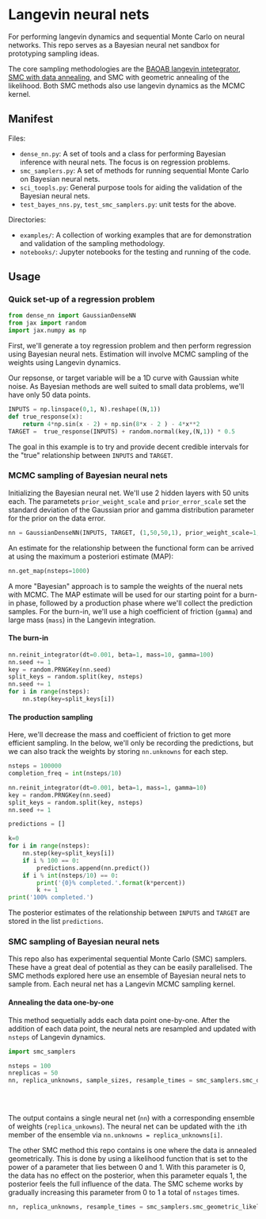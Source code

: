 # Langevin neural nets
For performing langevin dynamics and sequential Monte Carlo on neural networks. This repo serves as a Bayesian neural net
sandbox for prototyping sampling ideas. 

The core sampling methodologies are the [BAOAB langevin intetegrator](https://doi.org/10.1098/rspa.2016.0138), [SMC with
data annealing](https://doi.org/10.1023/A:1024084221803), and SMC with geometric annealing of the likelihood. Both SMC
methods also use langevin dynamics as the MCMC kernel. 

## Manifest
Files:
* `dense_nn.py`: A set of tools and a class for performing Bayesian inference with neural nets. The focus is on
regression problems.
* `smc_samplers.py`: A set of methods for running sequential Monte Carlo on Bayesian neural nets.
* `sci_toopls.py`: General purpose tools for aiding the validation of the Bayesian neural nets.
* `test_bayes_nns.py`, `test_smc_samplers.py`: unit tests for the above.

Directories:
* `examples/`: A collection of working examples that are for demonstration and validation of the sampling methodology.
* `notebooks/`: Jupyter notebooks for the testing and running of the code. 

## Usage
### Quick set-up of a regression problem
```python
from dense_nn import GaussianDenseNN  
from jax import random
import jax.numpy as np
```
First, we'll generate a toy regression problem and then perform regression using Bayesian neural nets. Estimation will
involve MCMC sampling of the weights using Langevin dynamics.

Our repsonse, or target variable will be a 1D curve with Gaussian white noise. As Bayesian methods are well suited to
small data problems, we'll have only 50 data points.
```python
INPUTS = np.linspace(0,1, N).reshape((N,1))
def true_response(x):
    return 4*np.sin(x - 2) + np.sin(8*x - 2 ) - 4*x**2
TARGET =  true_response(INPUTS) + random.normal(key,(N,1)) * 0.5
```
The goal in this example is to try and provide decent credible intervals for the "true" relationship between `INPUTS`
and `TARGET`.
### MCMC sampling of Bayesian neural nets
Initializing the Bayesian neural net. We'll use 2 hidden layers with 50 units each. The parametets `prior_weight_scale`
and `prior_error_scale` set the standard deviation of the Gaussian prior and gamma distribution parameter for the 
prior on the data error.
```python
nn = GaussianDenseNN(INPUTS, TARGET, (1,50,50,1), prior_weight_scale=1, prior_error_scale=1, seed=0)
```
An estimate for the relationship between the functional form can be arrived at using the maximum a posteriori
estimate (MAP):
```python
nn.get_map(nsteps=1000)
```
A more "Bayesian" approach is to sample the weights of the nueral nets with MCMC. The MAP estimate will be used for our
starting point for a burn-in phase, followed by a production phase where we'll collect the prediction samples. For the 
burn-in, we'll use a high coefficient of friction (`gamma`) and large mass (`mass`) in the Langevin integration.

#### The burn-in
```python
nn.reinit_integrator(dt=0.001, beta=1, mass=10, gamma=100)
nn.seed += 1
key = random.PRNGKey(nn.seed)
split_keys = random.split(key, nsteps)
nn.seed += 1
for i in range(nsteps):
    nn.step(key=split_keys[i])
```
#### The production sampling
Here, we'll decrease the mass and coefficient of friction to get more efficient sampling. In the below, we'll only be recording the
predictions, but we can also track the weights by storing `nn.unknowns` for each step. 
```python
nsteps = 100000
completion_freq = int(nsteps/10)

nn.reinit_integrator(dt=0.001, beta=1, mass=1, gamma=10)
key = random.PRNGKey(nn.seed)
split_keys = random.split(key, nsteps)
nn.seed += 1

predictions = []

k=0
for i in range(nsteps):
    nn.step(key=split_keys[i])
    if i % 100 == 0:
        predictions.append(nn.predict())
    if i % int(nsteps/10) == 0:
        print('{0}% completed.'.format(k*percent))
        k += 1
print('100% completed.')
```
The posterior estimates of the relationship between `INPUTS` and `TARGET` are stored in the list `predictions`.

### SMC sampling of Bayesian neural nets
This repo also has experimental sequential Monte Carlo (SMC) samplers. These have a great deal of potential as they can be
easily parallelised. The SMC methods explored here use an ensemble of 
Bayesian neural nets to sample from. Each neural net has a Langevin MCMC sampling kernel.  

#### Annealing the data one-by-one
This method sequetially adds each data point one-by-one. After the addition of each data point, the neural nets are 
resampled and updated with `nsteps` of Langevin dynamics.
```python
import smc_samplers

nsteps = 100
nreplicas = 50
nn, replica_unknowns, sample_sizes, resample_times = smc_samplers.smc_data_addition(INPUTS, TARGET, nreplicas, 
                                                                       layer_shapes=(1,50,50,1), draw_param_scale=0.5, 
                                                                       draw_error_scale=0.5, ess_frac=0.7, 
                                                                       nsteps=nsteps, seed=0, loud=True)
```
The output contains a single neural net (`nn`) with a corresponding ensemble of weights (`replica_unkowns`). The neural
net can be updated with the `i`th member of the ensemble via `nn.unknowns = replica_unknowns[i]`.

The other SMC method this repo contains is one where the data is annealed geometrically. This is done by using a
 likelihood function that is set to the power of a parameter that lies between 0 and 1. With this parameter is 0, the
 data has no effect on the posterior, when this parameter equals 1, the posterior feels the full influence of the data. The
 SMC scheme works by gradually increasing this parameter from 0 to 1 a total of `nstages` times.  
```python
nn, replica_unknowns, resample_times = smc_samplers.smc_geometric_likelihood(INPUTS, TARGET, nreplicas=nreplicas,
                                                                            layer_shapes=(1,50,50,1), nstages=len(INPUTS), 
                                                                            draw_param_scale=0.5, draw_error_scale=0.5,
                                                                            ess_frac=0.7, nsteps=nsteps, seed=0, loud=True)
```